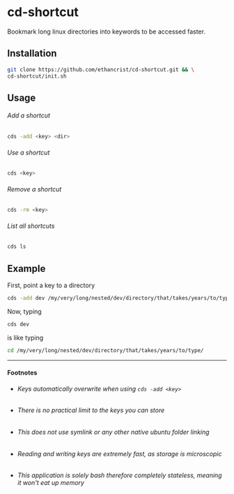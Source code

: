 # cd-shortcut
Bookmark long linux directories into keywords to be accessed faster.

## Installation
```bash
git clone https://github.com/ethancrist/cd-shortcut.git && \
cd-shortcut/init.sh
```

## Usage
###### Add a shortcut
```bash
cds -add <key> <dir>
```

###### Use a shortcut
```bash
cds <key>
```

###### Remove a shortcut
```bash
cds -rm <key>
```

###### List all shortcuts
```bash
cds ls
```

## Example
First, point a key to a directory
```bash
cds -add dev /my/very/long/nested/dev/directory/that/takes/years/to/type/
```
Now, typing
```bash
cds dev
```

is like typing
```bash
cd /my/very/long/nested/dev/directory/that/takes/years/to/type/
```

<hr>

#### Footnotes
- ###### Keys automatically overwrite when using ``` cds -add <key> ```
- ###### There is no practical limit to the keys you can store
- ###### This does not use symlink or any other native ubuntu folder linking
- ###### Reading and writing keys are extremely fast, as storage is microscopic
- ###### This application is solely bash therefore completely stateless, meaning it won't eat up memory
